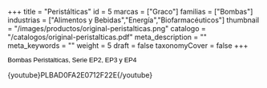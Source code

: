 +++
title = "Peristálticas"
id = 5
marcas = ["Graco"]
familias = ["Bombas"]
industrias = ["Alimentos y Bebidas","Energía","Biofarmacéuticos"]
thumbnail = "/images/productos/original-peristalticas.png"
catalogo = "/catalogos/original-peristalticas.pdf"
meta_description = ""
meta_keywords = ""
weight = 5
draft = false
taxonomyCover = false
+++
<p><span style="color: #000000; font-family: Arial; font-size: 13px; line-height: 14.399999618530273px; text-align: justify; white-space: pre-wrap;">Bombas Peristalticas, Serie EP2, EP3 y EP4</span></p>
<p>{youtube}PLBAD0FA2E0712F22E{/youtube}</p>
<p> </p>